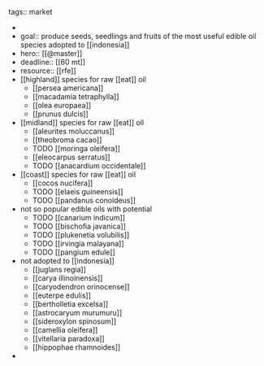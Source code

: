 tags:: market

-
- goal:: produce seeds, seedlings and fruits of the most useful edible oil species adopted to [[indonesia]]
- hero:: [[@master]]
- deadline:: [[60 mt]]
- resource:: [[rfe]]
- [[highland]] species for raw [[eat]] oil
	- [[persea americana]]
	- [[macadamia tetraphylla]]
	- [[olea europaea]]
	- [[prunus dulcis]]
- [[midland]] species for raw [[eat]] oil
	- [[aleurites moluccanus]]
	- [[theobroma cacao]]
	- TODO [[moringa oleifera]]
	- [[eleocarpus serratus]]
	- TODO [[anacardium occidentale]]
- [[coast]] species for raw [[eat]] oil
	- [[cocos nucifera]]
	- TODO [[elaeis guineensis]]
	- TODO [[pandanus conoideus]]
- not so popular edible oils with potential
	- TODO [[canarium indicum]]
	- TODO [[bischofia javanica]]
	- TODO [[plukenetia volubilis]]
	- TODO [[irvingia malayana]]
	- TODO [[pangium edule]]
- not adopted to [[indonesia]]
	- [[juglans regia]]
	- [[carya illinoinensis]]
	- [[caryodendron orinocense]]
	- [[euterpe edulis]]
	- [[bertholletia excelsa]]
	- [[astrocaryum murumuru]]
	- [[sideroxylon spinosum]]
	- [[camellia oleifera]]
	- [[vitellaria paradoxa]]
	- [[hippophae rhamnoides]]
-